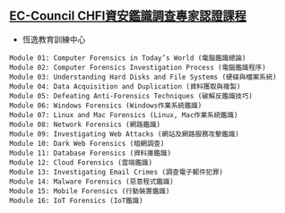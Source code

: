 
## [EC-Council CHFI資安鑑識調查專家認證課程](https://www.uuu.com.tw/Course/Show/1810/EC-Council-CHFI%E8%B3%87%E5%AE%89%E9%91%91%E8%AD%98%E8%AA%BF%E6%9F%A5%E5%B0%88%E5%AE%B6%E8%AA%8D%E8%AD%89%E8%AA%B2%E7%A8%8B)
- 恆逸教育訓練中心
```
Module 01: Computer Forensics in Today’s World (電腦鑑識總論)
Module 02: Computer Forensics Investigation Process (電腦鑑識程序)
Module 03: Understanding Hard Disks and File Systems (硬碟與檔案系統)
Module 04: Data Acquisition and Duplication (資料獲取與複製)
Module 05: Defeating Anti-Forensics Techniques (破解反鑑識技巧)
Module 06: Windows Forensics (Windows作業系統鑑識)
Module 07: Linux and Mac Forensics (Linux, Mac作業系統鑑識)
Module 08: Network Forensics (網路鑑識)
Module 09: Investigating Web Attacks (網站及網路服務攻擊鑑識)
Module 10: Dark Web Forensics (暗網調查)
Module 11: Database Forensics (資料庫鑑識)
Module 12: Cloud Forensics (雲端鑑識)
Module 13: Investigating Email Crimes (調查電子郵件犯罪)
Module 14: Malware Forensics (惡意程式鑑識)
Module 15: Mobile Forensics (行動裝置鑑識)
Module 16: IoT Forensics (IoT鑑識)
```
